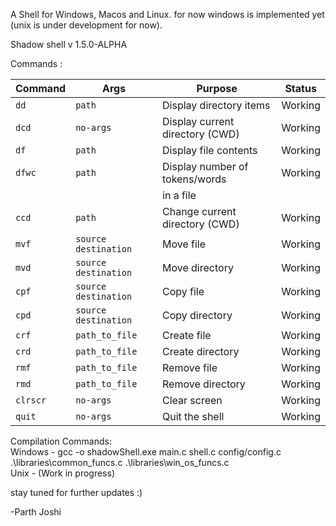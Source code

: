 A Shell for Windows, Macos and Linux. for now windows is implemented yet (unix is under development for now).

Shadow shell v 1.5.0-ALPHA

Commands :

| Command | Args                   | Purpose                        | Status   |
|---------|------------------------|--------------------------------|----------|
| `dd`    | `path`                 | Display directory items        | Working  |
| `dcd`   | `no-args`              | Display current directory (CWD)| Working  |
| `df`    | `path`                 | Display file contents          | Working  |
| `dfwc`  | `path`                 | Display number of tokens/words | Working  |
|         |                        | in a file                      |          |
| `ccd`   | `path`                 | Change current directory (CWD) | Working  |
| `mvf`   | `source destination`   | Move file                      | Working  |
| `mvd`   | `source destination`   | Move directory                 | Working  |
| `cpf`   | `source destination`   | Copy file                      | Working  |
| `cpd`   | `source destination`   | Copy directory                 | Working  |
| `crf`   | `path_to_file`         | Create file                    | Working  |
| `crd`   | `path_to_file`         | Create directory               | Working  |
| `rmf`   | `path_to_file`         | Remove file                    | Working  |
| `rmd`   | `path_to_file`         | Remove directory               | Working  |
| `clrscr`| `no-args`              | Clear screen                   | Working  |
| `quit`  | `no-args`              | Quit the shell                 | Working  |


Compilation Commands:<br>
Windows   -  gcc -o shadowShell.exe main.c shell.c config/config.c .\libraries\common_funcs.c .\libraries\win_os_funcs.c<br>
Unix      -  (Work in progress)<br>

stay tuned for further updates :)

-Parth Joshi
